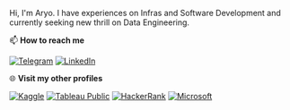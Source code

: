 Hi, I'm Aryo. I have experiences on Infras and Software Development and currently seeking new thrill on Data Engineering.

📫 **How to reach me**

[![Telegram](https://img.shields.io/badge/--telegram?label=Telegram&logo=telegram&style=social)](https://t.me/aryonp) 
[![LinkedIn](https://img.shields.io/badge/--linkedin?label=LinkedIn&logo=LinkedIn&style=social)](https://www.linkedin.com/in/aryonp)

🌐 **Visit my other profiles**

[![Kaggle](https://img.shields.io/badge/--kaggle?label=Kaggle&logo=kaggle&style=social)](https://www.kaggle.com/aryonp)
[![Tableau Public](https://img.shields.io/badge/--tableau?label=Tableau&logo=tableau&style=social)](https://public.tableau.com/app/profile/aryonp)
[![HackerRank](https://img.shields.io/badge/--hackerrank?label=HackerRank&logo=hackerrank&style=social)](https://www.hackerrank.com/aryonp)
[![Microsoft](https://img.shields.io/badge/--microsoft?label=Microsoftk&logo=microsoft&style=social)](https://learn.microsoft.com/en-us/users/aryonp/)
